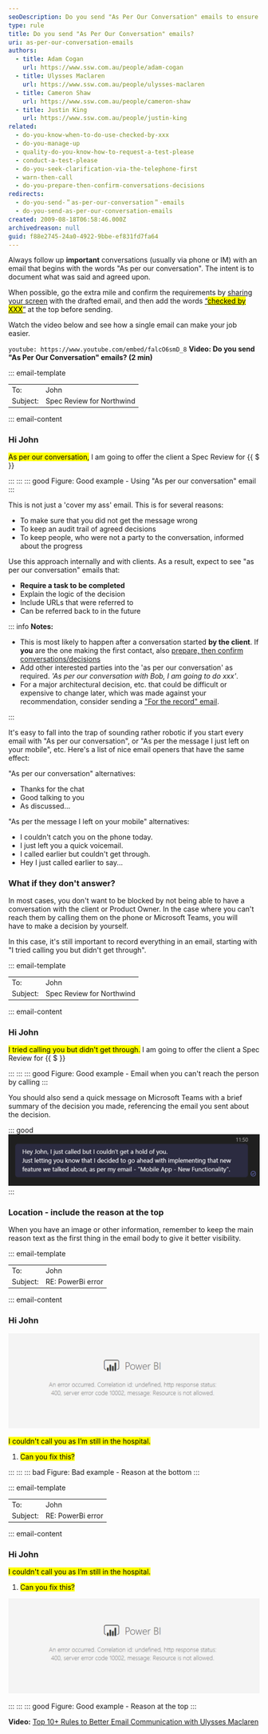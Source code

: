 ```yaml
---
seoDescription: Do you send "As Per Our Conversation" emails to ensure important conversations are documented and decisions are confirmed?
type: rule
title: Do you send "As Per Our Conversation" emails?
uri: as-per-our-conversation-emails
authors:
  - title: Adam Cogan
    url: https://www.ssw.com.au/people/adam-cogan
  - title: Ulysses Maclaren
    url: https://www.ssw.com.au/people/ulysses-maclaren
  - title: Cameron Shaw
    url: https://www.ssw.com.au/people/cameron-shaw
  - title: Justin King
    url: https://www.ssw.com.au/people/justin-king
related:
  - do-you-know-when-to-do-use-checked-by-xxx
  - do-you-manage-up
  - quality-do-you-know-how-to-request-a-test-please
  - conduct-a-test-please
  - do-you-seek-clarification-via-the-telephone-first
  - warn-then-call
  - do-you-prepare-then-confirm-conversations-decisions
redirects:
  - do-you-send-＂as-per-our-conversation＂-emails
  - do-you-send-as-per-our-conversation-emails
created: 2009-08-18T06:58:46.000Z
archivedreason: null
guid: f88e2745-24a0-4922-9bbe-ef831fd7fa64
---
```


Always follow up **important** conversations (usually via phone or IM) with an email that begins with the words "As per our conversation". The intent is to document what was said and agreed upon.

When possible, go the extra mile and confirm the requirements by [sharing your screen](/do-you-share-screens-when-working-remotely) with the drafted email, and then add the words [“<mark>checked by XXX</mark>”](/checked-by-xxx) at the top before sending.

<!--endintro-->

Watch the video below and see how a single email can make your job easier.

`youtube: https://www.youtube.com/embed/falcO6smD_8`
**Video: Do you send "As Per Our Conversation" emails? (2 min)**

::: email-template

| | |
| -------- | --- |
| To: | John |
| Subject: | Spec Review for Northwind |
::: email-content

### Hi John

<mark>As per our conversation,</mark> I am going to offer the client a Spec Review for {{ $ }}

:::
:::
::: good
Figure: Good example - Using "As per our conversation" email
:::

This is not just a 'cover my ass' email. This is for several reasons:

* To make sure that you did not get the message wrong
* To keep an audit trail of agreed decisions
* To keep people, who were not a party to the conversation, informed about the progress

Use this approach internally and with clients. As a result, expect to see "as per our conversation" emails that:

* **Require a task to be completed**
* Explain the logic of the decision
* Include URLs that were referred to
* Can be referred back to in the future

::: info
**Notes:**

* This is most likely to happen after a conversation started **by the client**. If **you** are the one making the first contact, also [prepare, then confirm conversations/decisions](/do-you-prepare-then-confirm-conversations-decisions)
* Add other interested parties into the 'as per our conversation' as required. _'As per our conversation with Bob, I am going to do xxx'_.
* For a major architectural decision, etc. that could be difficult or expensive to change later, which was made against your recommendation, consider sending a ["For the record" email](/do-you-send-a-for-the-record-email-when-you-disagree).

:::

It's easy to fall into the trap of sounding rather robotic if you start every email with "As per our conversation", or "As per the message I just left on your mobile", etc. Here's a list of nice email openers that have the same effect:

"As per our conversation" alternatives:

* Thanks for the chat
* Good talking to you
* As discussed...

"As per the message I left on your mobile" alternatives:

* I couldn't catch you on the phone today.
* I just left you a quick voicemail.
* I called earlier but couldn't get through.
* Hey I just called earlier to say...

### What if they don't answer?

In most cases, you don't want to be blocked by not being able to have a conversation with the client or Product Owner. In the case where you can't reach them by calling them on the phone or Microsoft Teams, you will have to make a decision by yourself.

In this case, it's still important to record everything in an email, starting with "I tried calling you but didn't get through".

::: email-template

| | |
| -------- | --- |
| To: | John |
| Subject: | Spec Review for Northwind |
::: email-content

### Hi John

<mark>I tried calling you but didn't get through.</mark> I am going to offer the client a Spec Review for {{ $ }}

:::
:::
::: good
Figure: Good example - Email when you can't reach the person by calling
:::

You should also send a quick message on Microsoft Teams with a brief summary of the decision you made, referencing the email you sent about the decision.

::: good
![Figure: Good example - Using Microsoft Teams when you can't reach the person by calling](teams-example-confirmation.png)
:::

### Location - include the reason at the top

When you have an image or other information, remember to keep the main reason text as the first thing in the email body to give it better visibility.

::: email-template

| | |
| -------- | --- |
| To: | John |
| Subject: | RE: PowerBi error |
::: email-content

### Hi John

![Figure: Screenshot of Power BI error](powerbi-error.png)

<mark>I couldn't call you as I’m still in the hospital.</mark>

1. <mark>Can you fix this?</mark>

:::
:::
::: bad
Figure: Bad example - Reason at the bottom
:::

::: email-template

| | |
| -------- | --- |
| To: | John |
| Subject: | RE: PowerBi error |
::: email-content

### Hi John

<mark>I couldn't call you as I’m still in the hospital.</mark>

1. <mark>Can you fix this?</mark>

![Figure: Screenshot of Power BI error](powerbi-error.png)

:::
:::
::: good
Figure: Good example - Reason at the top
:::

**Video:** [Top 10+ Rules to Better Email Communication with Ulysses Maclaren](https://www.youtube.com/watch?v=LAqRokqq4jI)
